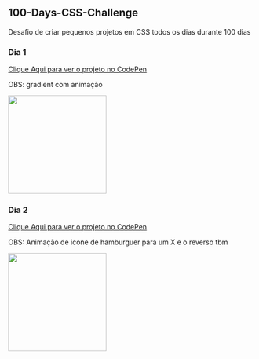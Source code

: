 ## 100-Days-CSS-Challenge
Desafio de criar pequenos projetos em CSS todos os dias durante 100 dias

### Dia 1

[Clique Aqui para ver o projeto no CodePen](https://codepen.io/EduardaNunes-the-typescripter/pen/JjZQJaN)

OBS: gradient com animação

<img src="https://cdn.discordapp.com/attachments/1024482479131873391/1052695123479253023/001_gif.gif" width="200" height="200" />

### Dia 2

[Clique Aqui para ver o projeto no CodePen](https://codepen.io/EduardaNunes-the-typescripter/pen/YzvmyYQ)

OBS: Animação de icone de hamburguer para um X e o reverso tbm

<img src="https://cdn.discordapp.com/attachments/1024482479131873391/1052695013890457711/002_gif.gif" width="200" height="200" />
